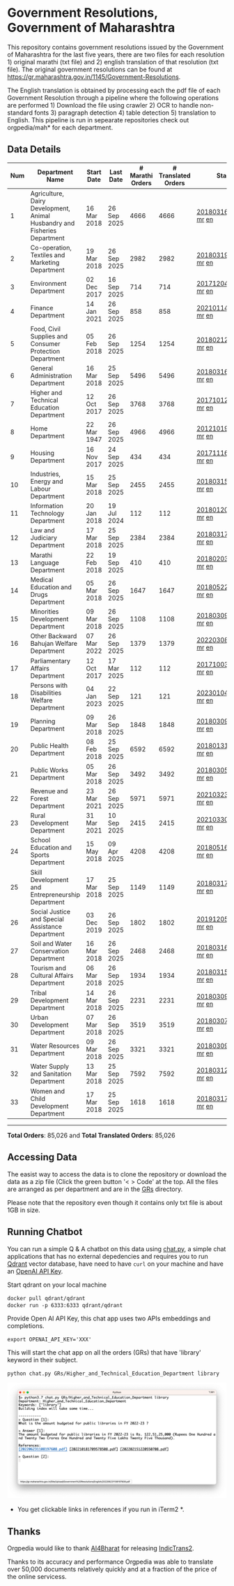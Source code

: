 # Government Resolutions, Government of Maharashtra

This repository contains government resolutions issued by the Government of Maharashtra for the last five years, there are two files for each resolution 1) original marathi (txt file) and 2) english translation of that resolution (txt file). The original government resolutions can be found at https://gr.maharashtra.gov.in/1145/Government-Resolutions.

The English translation is obtained by processing each the pdf file of each Government Resolution through a pipeline where the following operations are performed 1) Download the file using crawler 2) OCR to handle non-standard fonts 3) paragraph detection 4) table  detection 5) translation to English. This pipeline is run in sepearate repositories check out orgpedia/mah* for each department.


## Data Details

| Num | Department Name | Start Date | Last Date | # Marathi Orders | # Translated Orders | Starting Order | Last Order |
| --- | --------------- | ---------- | --------- | ---------------- | ------------------- | -------------- | ---------- |
| 1 | Agriculture, Dairy Development, Animal Husbandry and Fisheries Department | 16 Mar 2018 | 26 Sep 2025 | 4666 | 4666 | [201803161624182101.pdf](https://gr.maharashtra.gov.in/Site/Upload/Government%20Resolutions/English/201803161624182101.pdf) [mr](GRs/Agriculture,_Dairy_Development,_Animal_Husbandry_and_Fisheries_Department/201803161624182101.pdf.mr.txt) [en](GRs/Agriculture,_Dairy_Development,_Animal_Husbandry_and_Fisheries_Department/201803161624182101.pdf.en.txt) | [202509261808430601.pdf](https://gr.maharashtra.gov.in/Site/Upload/Government%20Resolutions/English/202509261808430601.pdf) [mr](GRs/Agriculture,_Dairy_Development,_Animal_Husbandry_and_Fisheries_Department/202509261808430601.pdf.mr.txt) [en](GRs/Agriculture,_Dairy_Development,_Animal_Husbandry_and_Fisheries_Department/202509261808430601.pdf.en.txt) |
| 2 | Co-operation, Textiles and Marketing Department | 19 Mar 2018 | 26 Sep 2025 | 2982 | 2982 | [201803191257576702.pdf](https://gr.maharashtra.gov.in/Site/Upload/Government%20Resolutions/English/201803191257576702.pdf) [mr](GRs/Co-operation,_Textiles_and_Marketing_Department/201803191257576702.pdf.mr.txt) [en](GRs/Co-operation,_Textiles_and_Marketing_Department/201803191257576702.pdf.en.txt) | [202509261632573402.pdf](https://gr.maharashtra.gov.in/Site/Upload/Government%20Resolutions/English/202509261632573402.pdf) [mr](GRs/Co-operation,_Textiles_and_Marketing_Department/202509261632573402.pdf.mr.txt) [en](GRs/Co-operation,_Textiles_and_Marketing_Department/202509261632573402.pdf.en.txt) |
| 3 | Environment Department | 02 Dec 2017 | 16 Sep 2025 | 714 | 714 | [201712041147216904.pdf](https://gr.maharashtra.gov.in/Site/Upload/Government%20Resolutions/English/201712041147216904.pdf) [mr](GRs/Environment_Department/201712041147216904.pdf.mr.txt) [en](GRs/Environment_Department/201712041147216904.pdf.en.txt) | [202509161454490904.pdf](https://gr.maharashtra.gov.in/Site/Upload/Government%20Resolutions/English/202509161454490904.pdf) [mr](GRs/Environment_Department/202509161454490904.pdf.mr.txt) [en](GRs/Environment_Department/202509161454490904.pdf.en.txt) |
| 4 | Finance Department | 14 Jan 2021 | 26 Sep 2025 | 858 | 858 | [202101141237329905.pdf](https://gr.maharashtra.gov.in/Site/Upload/Government%20Resolutions/English/202101141237329905.pdf) [mr](GRs/Finance_Department/202101141237329905.pdf.mr.txt) [en](GRs/Finance_Department/202101141237329905.pdf.en.txt) | [202509261640401205.pdf](https://gr.maharashtra.gov.in/Site/Upload/Government%20Resolutions/English/202509261640401205.pdf) [mr](GRs/Finance_Department/202509261640401205.pdf.mr.txt) [en](GRs/Finance_Department/202509261640401205.pdf.en.txt) |
| 5 | Food, Civil Supplies and Consumer Protection Department | 05 Feb 2018 | 26 Sep 2025 | 1254 | 1254 | [201802121244545806.pdf](https://gr.maharashtra.gov.in/Site/Upload/Government%20Resolutions/English/201802121244545806.pdf) [mr](GRs/Food,_Civil_Supplies_and_Consumer_Protection_Department/201802121244545806.pdf.mr.txt) [en](GRs/Food,_Civil_Supplies_and_Consumer_Protection_Department/201802121244545806.pdf.en.txt) | [202509261725479206.pdf](https://gr.maharashtra.gov.in/Site/Upload/Government%20Resolutions/English/202509261725479206.pdf) [mr](GRs/Food,_Civil_Supplies_and_Consumer_Protection_Department/202509261725479206.pdf.mr.txt) [en](GRs/Food,_Civil_Supplies_and_Consumer_Protection_Department/202509261725479206.pdf.en.txt) |
| 6 | General Administration Department | 16 Mar 2018 | 25 Sep 2025 | 5496 | 5496 | [201803161224022707.pdf](https://gr.maharashtra.gov.in/Site/Upload/Government%20Resolutions/English/201803161224022707.pdf) [mr](GRs/General_Administration_Department/201803161224022707.pdf.mr.txt) [en](GRs/General_Administration_Department/201803161224022707.pdf.en.txt) | [202509251225008107.pdf](https://gr.maharashtra.gov.in/Site/Upload/Government%20Resolutions/English/202509251225008107.pdf) [mr](GRs/General_Administration_Department/202509251225008107.pdf.mr.txt) [en](GRs/General_Administration_Department/202509251225008107.pdf.en.txt) |
| 7 | Higher and Technical Education Department | 12 Oct 2017 | 26 Sep 2025 | 3768 | 3768 | [201710121514029708.pdf](https://gr.maharashtra.gov.in/Site/Upload/Government%20Resolutions/English/201710121514029708.pdf) [mr](GRs/Higher_and_Technical_Education_Department/201710121514029708.pdf.mr.txt) [en](GRs/Higher_and_Technical_Education_Department/201710121514029708.pdf.en.txt) | [202509261832589608.pdf](https://gr.maharashtra.gov.in/Site/Upload/Government%20Resolutions/English/202509261832589608.pdf) [mr](GRs/Higher_and_Technical_Education_Department/202509261832589608.pdf.mr.txt) [en](GRs/Higher_and_Technical_Education_Department/202509261832589608.pdf.en.txt) |
| 8 | Home Department | 22 Mar 1947 | 26 Sep 2025 | 4966 | 4966 | [201210191648552129.pdf](https://gr.maharashtra.gov.in/Site/Upload/Government%20Resolutions/English/201210191648552129.pdf) [mr](GRs/Home_Department/201210191648552129.pdf.mr.txt) [en](GRs/Home_Department/201210191648552129.pdf.en.txt) | [202509261800409629.pdf](https://gr.maharashtra.gov.in/Site/Upload/Government%20Resolutions/English/202509261800409629.pdf) [mr](GRs/Home_Department/202509261800409629.pdf.mr.txt) [en](GRs/Home_Department/202509261800409629.pdf.en.txt) |
| 9 | Housing Department | 16 Nov 2017 | 24 Sep 2025 | 434 | 434 | [201711161447076609.pdf](https://gr.maharashtra.gov.in/Site/Upload/Government%20Resolutions/English/201711161447076609.pdf) [mr](GRs/Housing_Department/201711161447076609.pdf.mr.txt) [en](GRs/Housing_Department/201711161447076609.pdf.en.txt) | [202509241059185909.pdf](https://gr.maharashtra.gov.in/Site/Upload/Government%20Resolutions/English/202509241059185909.pdf) [mr](GRs/Housing_Department/202509241059185909.pdf.mr.txt) [en](GRs/Housing_Department/202509241059185909.pdf.en.txt) |
| 10 | Industries, Energy and Labour Department | 15 Mar 2018 | 25 Sep 2025 | 2455 | 2455 | [201803151204055010.pdf](https://gr.maharashtra.gov.in/Site/Upload/Government%20Resolutions/English/201803151204055010.pdf) [mr](GRs/Industries,_Energy_and_Labour_Department/201803151204055010.pdf.mr.txt) [en](GRs/Industries,_Energy_and_Labour_Department/201803151204055010.pdf.en.txt) | [202509251651595610.pdf](https://gr.maharashtra.gov.in/Site/Upload/Government%20Resolutions/English/202509251651595610.pdf) [mr](GRs/Industries,_Energy_and_Labour_Department/202509251651595610.pdf.mr.txt) [en](GRs/Industries,_Energy_and_Labour_Department/202509251651595610.pdf.en.txt) |
| 11 | Information Technology Department | 20 Jan 2018 | 19 Jul 2024 | 112 | 112 | [201801201843024511.pdf](https://gr.maharashtra.gov.in/Site/Upload/Government%20Resolutions/English/201801201843024511.pdf) [mr](GRs/Information_Technology_Department/201801201843024511.pdf.mr.txt) [en](GRs/Information_Technology_Department/201801201843024511.pdf.en.txt) | [202407191742379111.pdf](https://gr.maharashtra.gov.in/Site/Upload/Government%20Resolutions/English/202407191742379111.pdf) [mr](GRs/Information_Technology_Department/202407191742379111.pdf.mr.txt) [en](GRs/Information_Technology_Department/202407191742379111.pdf.en.txt) |
| 12 | Law and Judiciary Department | 17 Mar 2018 | 25 Sep 2025 | 2384 | 2384 | [201803171129290212.pdf](https://gr.maharashtra.gov.in/Site/Upload/Government%20Resolutions/English/201803171129290212.pdf) [mr](GRs/Law_and_Judiciary_Department/201803171129290212.pdf.mr.txt) [en](GRs/Law_and_Judiciary_Department/201803171129290212.pdf.en.txt) | [202509251714076812.pdf](https://gr.maharashtra.gov.in/Site/Upload/Government%20Resolutions/English/202509251714076812.pdf) [mr](GRs/Law_and_Judiciary_Department/202509251714076812.pdf.mr.txt) [en](GRs/Law_and_Judiciary_Department/202509251714076812.pdf.en.txt) |
| 13 | Marathi Language Department | 22 Feb 2018 | 19 Sep 2025 | 410 | 410 | [201802031549154233.pdf](https://gr.maharashtra.gov.in/Site/Upload/Government%20Resolutions/English/201802031549154233.pdf) [mr](GRs/Marathi_Language_Department/201802031549154233.pdf.mr.txt) [en](GRs/Marathi_Language_Department/201802031549154233.pdf.en.txt) | [202509191604184233.pdf](https://gr.maharashtra.gov.in/Site/Upload/Government%20Resolutions/English/202509191604184233.pdf) [mr](GRs/Marathi_Language_Department/202509191604184233.pdf.mr.txt) [en](GRs/Marathi_Language_Department/202509191604184233.pdf.en.txt) |
| 14 | Medical Education and Drugs Department | 05 Mar 2018 | 26 Sep 2025 | 1647 | 1647 | [201805221424292513.pdf](https://gr.maharashtra.gov.in/Site/Upload/Government%20Resolutions/English/201805221424292513.pdf) [mr](GRs/Medical_Education_and_Drugs_Department/201805221424292513.pdf.mr.txt) [en](GRs/Medical_Education_and_Drugs_Department/201805221424292513.pdf.en.txt) | [202509261438162513.pdf](https://gr.maharashtra.gov.in/Site/Upload/Government%20Resolutions/English/202509261438162513.pdf) [mr](GRs/Medical_Education_and_Drugs_Department/202509261438162513.pdf.mr.txt) [en](GRs/Medical_Education_and_Drugs_Department/202509261438162513.pdf.en.txt) |
| 15 | Minorities Development Department | 09 Mar 2018 | 26 Sep 2025 | 1108 | 1108 | [201803091218355314.pdf](https://gr.maharashtra.gov.in/Site/Upload/Government%20Resolutions/English/201803091218355314.pdf) [mr](GRs/Minorities_Development_Department/201803091218355314.pdf.mr.txt) [en](GRs/Minorities_Development_Department/201803091218355314.pdf.en.txt) | [202509261443581014.pdf](https://gr.maharashtra.gov.in/Site/Upload/Government%20Resolutions/English/202509261443581014.pdf) [mr](GRs/Minorities_Development_Department/202509261443581014.pdf.mr.txt) [en](GRs/Minorities_Development_Department/202509261443581014.pdf.en.txt) |
| 16 | Other Backward Bahujan Welfare Department | 07 Mar 2022 | 26 Sep 2025 | 1379 | 1379 | [202203081752439334.pdf](https://gr.maharashtra.gov.in/Site/Upload/Government%20Resolutions/English/202203081752439334.pdf) [mr](GRs/Other_Backward_Bahujan_Welfare_Department/202203081752439334.pdf.mr.txt) [en](GRs/Other_Backward_Bahujan_Welfare_Department/202203081752439334.pdf.en.txt) | [202509261845056134.pdf](https://gr.maharashtra.gov.in/Site/Upload/Government%20Resolutions/English/202509261845056134.pdf) [mr](GRs/Other_Backward_Bahujan_Welfare_Department/202509261845056134.pdf.mr.txt) [en](GRs/Other_Backward_Bahujan_Welfare_Department/202509261845056134.pdf.en.txt) |
| 17 | Parliamentary Affairs Department | 12 Oct 2017 | 17 Mar 2025 | 112 | 112 | [201710031642378615.pdf](https://gr.maharashtra.gov.in/Site/Upload/Government%20Resolutions/English/201710031642378615.pdf) [mr](GRs/Parliamentary_Affairs_Department/201710031642378615.pdf.mr.txt) [en](GRs/Parliamentary_Affairs_Department/201710031642378615.pdf.en.txt) | [202503171104518215.pdf](https://gr.maharashtra.gov.in/Site/Upload/Government%20Resolutions/English/202503171104518215.pdf) [mr](GRs/Parliamentary_Affairs_Department/202503171104518215.pdf.mr.txt) [en](GRs/Parliamentary_Affairs_Department/202503171104518215.pdf.en.txt) |
| 18 | Persons with Disabilities Welfare Department | 04 Jan 2023 | 22 Sep 2025 | 121 | 121 | [202301041906309635.pdf](https://gr.maharashtra.gov.in/Site/Upload/Government%20Resolutions/English/202301041906309635.pdf) [mr](GRs/Persons_with_Disabilities_Welfare_Department/202301041906309635.pdf.mr.txt) [en](GRs/Persons_with_Disabilities_Welfare_Department/202301041906309635.pdf.en.txt) | [202509221436019935.pdf](https://gr.maharashtra.gov.in/Site/Upload/Government%20Resolutions/English/202509221436019935.pdf) [mr](GRs/Persons_with_Disabilities_Welfare_Department/202509221436019935.pdf.mr.txt) [en](GRs/Persons_with_Disabilities_Welfare_Department/202509221436019935.pdf.en.txt) |
| 19 | Planning Department | 09 Mar 2018 | 26 Sep 2025 | 1848 | 1848 | [201803091441032716.pdf](https://gr.maharashtra.gov.in/Site/Upload/Government%20Resolutions/English/201803091441032716.pdf) [mr](GRs/Planning_Department/201803091441032716.pdf.mr.txt) [en](GRs/Planning_Department/201803091441032716.pdf.en.txt) | [202509261609285716.pdf](https://gr.maharashtra.gov.in/Site/Upload/Government%20Resolutions/English/202509261609285716.pdf) [mr](GRs/Planning_Department/202509261609285716.pdf.mr.txt) [en](GRs/Planning_Department/202509261609285716.pdf.en.txt) |
| 20 | Public Health Department | 08 Feb 2018 | 25 Sep 2025 | 6592 | 6592 | [201801311722275417.pdf](https://gr.maharashtra.gov.in/Site/Upload/Government%20Resolutions/English/201801311722275417.pdf) [mr](GRs/Public_Health_Department/201801311722275417.pdf.mr.txt) [en](GRs/Public_Health_Department/201801311722275417.pdf.en.txt) | [202509251732074017.pdf](https://gr.maharashtra.gov.in/Site/Upload/Government%20Resolutions/English/202509251732074017.pdf) [mr](GRs/Public_Health_Department/202509251732074017.pdf.mr.txt) [en](GRs/Public_Health_Department/202509251732074017.pdf.en.txt) |
| 21 | Public Works Department | 05 Mar 2018 | 26 Sep 2025 | 3492 | 3492 | [201803051515468118.pdf](https://gr.maharashtra.gov.in/Site/Upload/Government%20Resolutions/English/201803051515468118.pdf) [mr](GRs/Public_Works_Department/201803051515468118.pdf.mr.txt) [en](GRs/Public_Works_Department/201803051515468118.pdf.en.txt) | [202509261754247018.pdf](https://gr.maharashtra.gov.in/Site/Upload/Government%20Resolutions/English/202509261754247018.pdf) [mr](GRs/Public_Works_Department/202509261754247018.pdf.mr.txt) [en](GRs/Public_Works_Department/202509261754247018.pdf.en.txt) |
| 22 | Revenue and Forest Department | 23 Mar 2021 | 26 Sep 2025 | 5971 | 5971 | [202103231328393119.pdf](https://gr.maharashtra.gov.in/Site/Upload/Government%20Resolutions/English/202103231328393119.pdf) [mr](GRs/Revenue_and_Forest_Department/202103231328393119.pdf.mr.txt) [en](GRs/Revenue_and_Forest_Department/202103231328393119.pdf.en.txt) | [202509261722415519.pdf](https://gr.maharashtra.gov.in/Site/Upload/Government%20Resolutions/English/202509261722415519.pdf) [mr](GRs/Revenue_and_Forest_Department/202509261722415519.pdf.mr.txt) [en](GRs/Revenue_and_Forest_Department/202509261722415519.pdf.en.txt) |
| 23 | Rural Development Department | 31 Mar 2021 | 10 Sep 2025 | 2415 | 2415 | [202103301021181120.pdf](https://gr.maharashtra.gov.in/Site/Upload/Government%20Resolutions/English/202103301021181120.pdf) [mr](GRs/Rural_Development_Department/202103301021181120.pdf.mr.txt) [en](GRs/Rural_Development_Department/202103301021181120.pdf.en.txt) | [202509101416151320.pdf](https://gr.maharashtra.gov.in/Site/Upload/Government%20Resolutions/English/202509101416151320.pdf) [mr](GRs/Rural_Development_Department/202509101416151320.pdf.mr.txt) [en](GRs/Rural_Development_Department/202509101416151320.pdf.en.txt) |
| 24 | School Education and Sports Department | 15 May 2018 | 09 Apr 2025 | 4208 | 4208 | [201805161114241221.pdf](https://gr.maharashtra.gov.in/Site/Upload/Government%20Resolutions/English/201805161114241221.pdf) [mr](GRs/School_Education_and_Sports_Department/201805161114241221.pdf.mr.txt) [en](GRs/School_Education_and_Sports_Department/201805161114241221.pdf.en.txt) | [202504091555078221.pdf](https://gr.maharashtra.gov.in/Site/Upload/Government%20Resolutions/English/202504091555078221.pdf) [mr](GRs/School_Education_and_Sports_Department/202504091555078221.pdf.mr.txt) [en](GRs/School_Education_and_Sports_Department/202504091555078221.pdf.en.txt) |
| 25 | Skill Development and Entrepreneurship Department | 17 Mar 2018 | 25 Sep 2025 | 1149 | 1149 | [201803171322099003.pdf](https://gr.maharashtra.gov.in/Site/Upload/Government%20Resolutions/English/201803171322099003.pdf) [mr](GRs/Skill_Development_and_Entrepreneurship_Department/201803171322099003.pdf.mr.txt) [en](GRs/Skill_Development_and_Entrepreneurship_Department/201803171322099003.pdf.en.txt) | [202509251819410603.pdf](https://gr.maharashtra.gov.in/Site/Upload/Government%20Resolutions/English/202509251819410603....pdf) [mr](GRs/Skill_Development_and_Entrepreneurship_Department/202509251819410603.pdf.mr.txt) [en](GRs/Skill_Development_and_Entrepreneurship_Department/202509251819410603.pdf.en.txt) |
| 26 | Social Justice and Special Assistance Department | 03 Dec 2019 | 26 Sep 2025 | 1802 | 1802 | [201912051107011622.pdf](https://gr.maharashtra.gov.in/Site/Upload/Government%20Resolutions/English/201912051107011622.pdf) [mr](GRs/Social_Justice_and_Special_Assistance_Department/201912051107011622.pdf.mr.txt) [en](GRs/Social_Justice_and_Special_Assistance_Department/201912051107011622.pdf.en.txt) | [202509261731441822.pdf](https://gr.maharashtra.gov.in/Site/Upload/Government%20Resolutions/English/202509261731441822.pdf) [mr](GRs/Social_Justice_and_Special_Assistance_Department/202509261731441822.pdf.mr.txt) [en](GRs/Social_Justice_and_Special_Assistance_Department/202509261731441822.pdf.en.txt) |
| 27 | Soil and Water Conservation Department | 16 Mar 2018 | 26 Sep 2025 | 2468 | 2468 | [201803161247582426.pdf](https://gr.maharashtra.gov.in/Site/Upload/Government%20Resolutions/English/201803161247582426.pdf) [mr](GRs/Soil_and_Water_Conservation_Department/201803161247582426.pdf.mr.txt) [en](GRs/Soil_and_Water_Conservation_Department/201803161247582426.pdf.en.txt) | [202509261545274426.pdf](https://gr.maharashtra.gov.in/Site/Upload/Government%20Resolutions/English/202509261545274426.pdf) [mr](GRs/Soil_and_Water_Conservation_Department/202509261545274426.pdf.mr.txt) [en](GRs/Soil_and_Water_Conservation_Department/202509261545274426.pdf.en.txt) |
| 28 | Tourism and Cultural Affairs Department | 06 Mar 2018 | 26 Sep 2025 | 1934 | 1934 | [201803151055091823.pdf](https://gr.maharashtra.gov.in/Site/Upload/Government%20Resolutions/English/201803151055091823.pdf) [mr](GRs/Tourism_and_Cultural_Affairs_Department/201803151055091823.pdf.mr.txt) [en](GRs/Tourism_and_Cultural_Affairs_Department/201803151055091823.pdf.en.txt) | [202509261652405223.pdf](https://gr.maharashtra.gov.in/Site/Upload/Government%20Resolutions/English/202509261652405223.pdf) [mr](GRs/Tourism_and_Cultural_Affairs_Department/202509261652405223.pdf.mr.txt) [en](GRs/Tourism_and_Cultural_Affairs_Department/202509261652405223.pdf.en.txt) |
| 29 | Tribal Development Department | 14 Mar 2018 | 26 Sep 2025 | 2231 | 2231 | [201803091105184924.pdf](https://gr.maharashtra.gov.in/Site/Upload/Government%20Resolutions/English/201803091105184924.pdf) [mr](GRs/Tribal_Development_Department/201803091105184924.pdf.mr.txt) [en](GRs/Tribal_Development_Department/201803091105184924.pdf.en.txt) | [202509261758495924.pdf](https://gr.maharashtra.gov.in/Site/Upload/Government%20Resolutions/English/202509261758495924....pdf) [mr](GRs/Tribal_Development_Department/202509261758495924.pdf.mr.txt) [en](GRs/Tribal_Development_Department/202509261758495924.pdf.en.txt) |
| 30 | Urban Development Department | 07 Mar 2018 | 26 Sep 2025 | 3519 | 3519 | [201803071203178325.pdf](https://gr.maharashtra.gov.in/Site/Upload/Government%20Resolutions/English/201803071203178325.pdf) [mr](GRs/Urban_Development_Department/201803071203178325.pdf.mr.txt) [en](GRs/Urban_Development_Department/201803071203178325.pdf.en.txt) | [202509261629469325.pdf](https://gr.maharashtra.gov.in/Site/Upload/Government%20Resolutions/English/202509261629469325.pdf) [mr](GRs/Urban_Development_Department/202509261629469325.pdf.mr.txt) [en](GRs/Urban_Development_Department/202509261629469325.pdf.en.txt) |
| 31 | Water Resources Department | 09 Mar 2018 | 26 Sep 2025 | 3321 | 3321 | [201803091034435527.pdf](https://gr.maharashtra.gov.in/Site/Upload/Government%20Resolutions/English/201803091034435527.pdf) [mr](GRs/Water_Resources_Department/201803091034435527.pdf.mr.txt) [en](GRs/Water_Resources_Department/201803091034435527.pdf.en.txt) | [202509261547485827.pdf](https://gr.maharashtra.gov.in/Site/Upload/Government%20Resolutions/English/202509261547485827.pdf) [mr](GRs/Water_Resources_Department/202509261547485827.pdf.mr.txt) [en](GRs/Water_Resources_Department/202509261547485827.pdf.en.txt) |
| 32 | Water Supply and Sanitation Department | 13 Mar 2018 | 25 Sep 2025 | 7592 | 7592 | [201803121414108428.pdf](https://gr.maharashtra.gov.in/Site/Upload/Government%20Resolutions/English/201803121414108428.pdf) [mr](GRs/Water_Supply_and_Sanitation_Department/201803121414108428.pdf.mr.txt) [en](GRs/Water_Supply_and_Sanitation_Department/201803121414108428.pdf.en.txt) | [202509251303153628.pdf](https://gr.maharashtra.gov.in/Site/Upload/Government%20Resolutions/English/202509251303153628.pdf) [mr](GRs/Water_Supply_and_Sanitation_Department/202509251303153628.pdf.mr.txt) [en](GRs/Water_Supply_and_Sanitation_Department/202509251303153628.pdf.en.txt) |
| 33 | Women and Child Development Department | 17 Mar 2018 | 25 Sep 2025 | 1618 | 1618 | [201803171539444330.pdf](https://gr.maharashtra.gov.in/Site/Upload/Government%20Resolutions/English/201803171539444330.pdf) [mr](GRs/Women_and_Child_Development_Department/201803171539444330.pdf.mr.txt) [en](GRs/Women_and_Child_Development_Department/201803171539444330.pdf.en.txt) | [202509251737324630.pdf](https://gr.maharashtra.gov.in/Site/Upload/Government%20Resolutions/English/202509251737324630.pdf) [mr](GRs/Women_and_Child_Development_Department/202509251737324630.pdf.mr.txt) [en](GRs/Women_and_Child_Development_Department/202509251737324630.pdf.en.txt) |
----------------------------------------------------------------------------------------------------

**Total Orders**: 85,026 and **Total Translated Orders**: 85,026
## Accessing Data

The easist way to access the data is to clone the repository or download the data as a zip file (Click the green button '< > Code' at the top. All the files are arranged as per department and are in the [GRs](GRs) directory.

Please note that the repository even though it contains only txt file is about 1GB in size.

## Running Chatbot

You can run a simple Q & A chatbot on this data using [chat.py](chat.py), a simple chat applications that has no external depedencies and requires you to run [Qdrant](https://qdrant.tech/) vector database, have need to have `curl` on your machine and have an [OpenAI API Key](https://help.openai.com/en/articles/4936850-where-do-i-find-my-secret-api-key).

Start qdrant on your local machine
```shell
docker pull qdrant/qdrant
docker run -p 6333:6333 qdrant/qdrant
```

Provide Open AI API Key, this chat app uses two APIs embeddings and completions.
```shell
export OPENAI_API_KEY='XXX'
```

This will start the chat app on all the orders (GRs) that have 'library' keyword in their subject.

```shell
python chat.py GRs/Higher_and_Technical_Education_Department library
```

![screenshot of running chat.py](screenshot.png)

* You get clickable links in references if you run in iTerm2 *.

## Thanks

Orgpedia would like to thank [AI4Bharat](https://ai4bharat.iitm.ac.in/) for releasing [IndicTrans2](https://github.com/AI4Bharat/IndicTrans2).

Thanks to its accuracy and performance Orgpedia was able to translate over 50,000 documents relatively quickly and at a fraction of the price of the online servicess.

